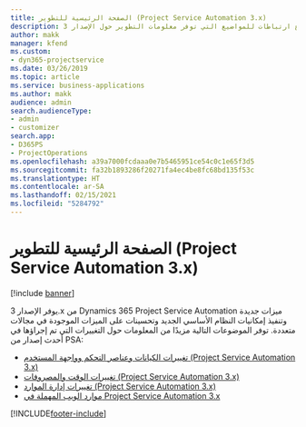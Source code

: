 ```yaml
---
title: الصفحة الرئيسية للتطوير (Project Service Automation 3.x)
description: يوفر هذا الموضوع ارتباطات للمواضيع التي توفر معلومات التطوير حول الإصدار 3.x من Dynamics 365 Project Service Automation (PSA).
author: makk
manager: kfend
ms.custom:
- dyn365-projectservice
ms.date: 03/26/2019
ms.topic: article
ms.service: business-applications
ms.author: makk
audience: admin
search.audienceType:
- admin
- customizer
search.app:
- D365PS
- ProjectOperations
ms.openlocfilehash: a39a7000fcdaaa0e7b5465951ce54c0c1e65f3d5
ms.sourcegitcommit: fa32b1893286f20271fa4ec4be8fc68bd135f53c
ms.translationtype: HT
ms.contentlocale: ar-SA
ms.lasthandoff: 02/15/2021
ms.locfileid: "5284792"
---
```

# <a name="development-home-page-project-service-automation-3x"></a>الصفحة الرئيسية للتطوير (Project Service Automation 3.x)

[!include [banner](../../includes/psa-now-project-operations.md)]

يوفر الإصدار 3.x من Dynamics 365 Project Service Automation ميزات جديدة وتنفيذ إمكانيات النظام الأساسي الجديد وتحسينات على الميزات الموجودة في مجالات متعددة. توفر الموضوعات التالية مزيدًا من المعلومات حول التغييرات التي تم إجراؤها في أحدث إصدار من PSA:

- [تغييرات الكيانات وعناصر التحكم وواجهة المستخدم (Project Service Automation 3.x)](../developer-guides/entity-changes-v3.x.md)
- [تغييرات الوقت والمصروفات (Project Service Automation 3.x)](../developer-guides/time-expense-changes-v3.x.md)
- [تغييرات إدارة الموارد (Project Service Automation 3.x)](../developer-guides/resource-management-changes-v3.x.md)
- [موارد الويب المهملة في Project Service Automation 3.x](../developer-guides/web-resources-deprecated-v3.x.md)


[!INCLUDE[footer-include](../../includes/footer-banner.md)]